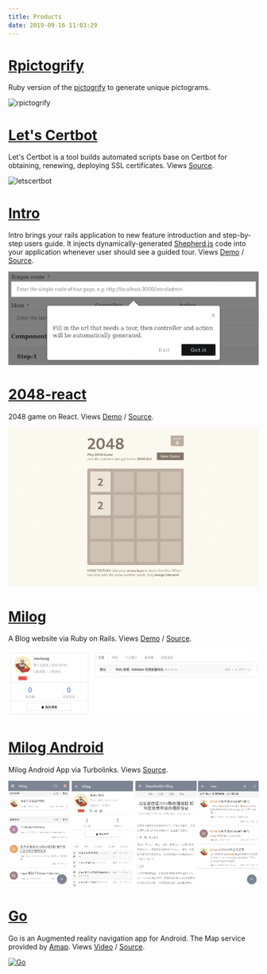 ```yaml
---
title: Products
date: 2019-09-16 11:03:29
---
```


# [Rpictogrify](https://github.com/jinhucheung/rpictogrify)

Ruby version of the [pictogrify](https://github.com/luciorubeens/pictogrify) to generate unique pictograms.

![rpictogrify](https://camo.githubusercontent.com/9bb9f306dec702869b08a8410aa3f42d56a1d66d512804eb3b599872dd790422/68747470733a2f2f692e696d6775722e636f6d2f56375763726f582e706e67)

# [Let's Certbot](https://github.com/jinhucheung/letscertbot)

Let's Certbot is a tool builds automated scripts base on Certbot for obtaining, renewing, deploying SSL certificates. Views [Source](https://github.com/jinhucheung/letscertbot).

![letscertbot](https://user-images.githubusercontent.com/19590194/74025460-f62e0580-49de-11ea-989d-9dccf74439d6.gif)

# [Intro](https://github.com/jinhucheung/intro)

Intro brings your rails application to new feature introduction and step-by-step users guide. It injects dynamically-generated [Shepherd.js](https://github.com/shipshapecode/shepherd) code into your application whenever user should see a guided tour.
Views [Demo](https://intro-demo.herokuapp.com/) / [Source](https://github.com/jinhucheung/intro).

![intro](/images/products/intro.png)

# [2048-react](https://github.com/jinhucheung/2048-react)

2048 game on React. Views [Demo](https://jinhucheung.github.io/2048-react/) / [Source](https://github.com/jinhucheung/2048-react).

![2048-react](/images/products/2048-react.png)

# [Milog](https://github.com/jinhucheung/milog)

A Blog website via Ruby on Rails. Views [Demo](https://milog-demo.herokuapp.com/) / [Source](https://github.com/jinhucheung/milog).

![milog](/images/products/milog.png)

# [Milog Android](https://github.com/jinhucheung/milog-android)

Milog Android App via Turbolinks. Views [Source](https://github.com/jinhucheung/milog-android).

![milog-android](/images/products/milog-android.png)

# [Go](https://github.com/jinhucheung/Go)

Go is an Augmented reality navigation app for Android. The Map service provided by [Amap](https://www.amap.com/).
Views [Video](https://www.youtube.com/watch?v=XZV129LJO4M) / [Source](https://github.com/jinhucheung/Go).

[![Go](http://img.youtube.com/vi/XZV129LJO4M/0.jpg)](https://www.youtube.com/watch?v=XZV129LJO4M)